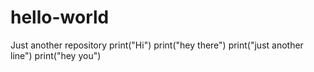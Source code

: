 # hello-world
Just another repository
print("Hi")
print("hey there")
print("just another line")
print("hey you")